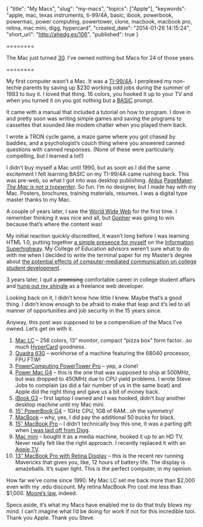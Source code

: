 {
  "title": "My Macs",
  "slug": "my-macs",
  "topics": ["Apple"],
  "keywords": "apple, mac, texas instruments, ti-99/4A, basic, ibook, powerbook, powermac, power computing, powertower, clone, macbook, macbook pro, retina, mac mini, digg, hypercard",
  "created_date": "2014-01-26 14:15:24",
  "short_url": "http://ahedg.es/106",
  "published": true
}

========

The Mac just turned [30](https://web.archive.org/web/20140207044840/www.apple.com/30-years/). I’ve owned nothing but Macs for 24 of those years.

========

My first computer wasn’t a Mac. It was a [TI-99/4A](http://en.wikipedia.org/wiki/File:TI99-IMG_1680.jpg). I perplexed my non-techie parents by saving up $230 working odd jobs during the summer of 1983 to buy it. I loved that thing. 16 colors, you hooked it up to your TV and when you turned it on you got nothing but  a [BASIC](http://en.wikipedia.org/wiki/BASIC) prompt.

It came with a manual that included a tutorial on how to program. I dove in and pretty soon was writing simple games and saving the programs to cassettes that sounded like modem chatter when you played them back.

I wrote a TRON cycle game, a maze game where you got chased by baddies, and a psychologist’s couch thing where you answered canned questions with canned responses. (None of these were particularly compelling, but I learned a lot!)

I didn’t buy myself a Mac until 1990, but as soon as I did the same excitement I felt learning BASIC on my TI-99/4A came rushing back. This was pre-web, so what I got into was desktop publishing. [Aldus](http://en.wikipedia.org/wiki/Aldus) [PageMaker](http://en.wikipedia.org/wiki/Adobe_PageMaker). <em>[The Mac is not a typewriter](https://openlibrary.org/books/OL1855631M/The_Mac_is_not_a_typewriter).</em> So fun. I’m no designer, but I made hay with my Mac. Posters, brochures, training materials, resumes. I was a digital type master thanks to my Mac.

A couple of years later, I saw the [World Wide Web](http://en.wikipedia.org/wiki/World_Wide_Web) for the first time. I remember thinking it was nice and all, but [Gopher](http://en.wikipedia.org/wiki/Gopher_(protocol)) was going to win because that’s where the content was!

My initial reaction quickly discredited, it wasn’t long before I was learning HTML 1.0, putting together [a simple presence for myself](http://andrew.hedges.name/1995/) on the [Information Superhighway](http://en.wikipedia.org/wiki/Information_superhighway). My College of Education advisors weren’t sure what to do with me when I decided to write the terminal paper for my Master’s degree about [the potential effects of computer-mediated communication on college student development](http://andrew.hedges.name/cmcandcsd.html).

3 years later, I quit a ~~promising~~ comfortable career in college student affairs and [hung out my shingle](http://andrew.hedges.name/equipoise/) as a freelance web developer.

Looking back on it, I didn’t know how little I knew. Maybe that’s a good thing. I didn’t know enough to be afraid to make that leap and it’s led to all manner of opportunities and job security in the 15 years since.

Anyway, this post was supposed to be a compendium of the Macs I’ve owned. Let’s get on with it.

1. [Mac LC](http://www.everymac.com/systems/apple/mac_lc/specs/mac_lc.html) – 256 colors, 13″ monitor, compact “pizza box” form factor…so much [HyperCard](http://arstechnica.com/apple/2012/05/25-years-of-hypercard-the-missing-link-to-the-web/) goodness.
2. [Quadra 630](http://www.everymac.com/systems/apple/mac_quadra/specs/mac_quadra_630.html) – workhorse of a machine featuring the 68040 processor, FPU FTW!
3. [PowerComputing PowerTower Pro](http://www.everymac.com/systems/powercc/powertower_pro/powertower_pro180.html) – yep, a clone!
4. [Power Mac G4](http://www.everymac.com/systems/apple/powermac_g4/specs/powermac_g4_450.html) – this is the one that was supposed to ship at 500MHz, but was dropped to 450MHz due to CPU yield problems. I wrote Steve Jobs to complain (as did a fair number of us in the same boat) and Apple did the right thing and gave us a bit of money back.
5. [iBook G3](http://www.everymac.com/systems/apple/ibook/specs/ibook_700_2.html) – first laptop I owned and I was hooked, didn’t buy another desktop machine until my Mac mini.
6. [15″ PowerBook G4](http://www.everymac.com/systems/apple/powerbook_g4/specs/powerbook_g4_1.0_15.html) – 1GHz CPU, 1GB of RAM…oh the symmetry!
7. [MacBook](http://www.everymac.com/systems/apple/macbook/specs/macbook_2.0_black.html) – why, yes, I did pay the additional 50 bucks for black.
8. [15″ MacBook Pro](http://www.everymac.com/systems/apple/macbook_pro/specs/macbook-pro-core-2-duo-2.66-aluminum-15-mid-2009-sd-unibody-specs.html) – I didn’t technically buy this one, it was a parting gift when [I was laid off from Digg](http://techcrunch.com/2010/10/25/digg-to-lay-off-37-percentof-staff/).
9. [Mac mini](http://www.everymac.com/systems/apple/mac_mini/specs/mac-mini-core-2-duo-2.4-mid-2010-specs.html) – bought it as a media machine, hooked it up to an HD TV. Never really felt like the right approach. I recently replaced it with an [Apple TV](http://www.everymac.com/systems/apple/apple-tv/specs/apple-tv-3rd-generation-early-2013-specs.html).
10. [13″ MacBook Pro with Retina Display](https://everymac.com/systems/apple/macbook_pro/specs/macbook-pro-core-i5-2.6-13-late-2013-retina-display-specs.html) – this is the recent rev running Mavericks that gives you, like, 12 hours of battery life. The display is amazeballs. It’s super light. This is the perfect computer, in my opinion.

How far we’ve come since 1990. My Mac LC set me back more than $2,000 even with my .edu discount. My retina MacBook Pro cost me less than $1,000. [Moore’s law](http://en.wikipedia.org/wiki/Moore's_law), indeed.

Specs aside, it’s what my Macs have enabled me to do that truly blows my mind. I can’t imagine what I’d be doing for work if not for this incredible tool. Thank you Apple. Thank you Steve.
